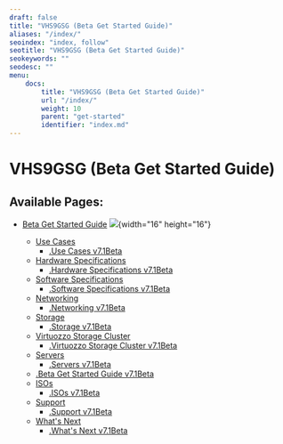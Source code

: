 ```yaml
---
draft: false
title: "VHS9GSG (Beta Get Started Guide)"
aliases: "/index/"
seoindex: "index, follow"
seotitle: "VHS9GSG (Beta Get Started Guide)"
seokeywords: ""
seodesc: ""
menu:
    docs:
        title: "VHS9GSG (Beta Get Started Guide)"
        url: "/index/"
        weight: 10
        parent: "get-started"
        identifier: "index.md"
---
```

# VHS9GSG (Beta Get Started Guide)

## Available Pages:

-   [Beta Get Started Guide](Beta_Get_Started_Guide) ![](images/icons/contenttypes/home_page_16.png){width="16" height="16"}
    -   [Use Cases](Use_Cases)
        -   [.Use Cases v7.1Beta](.Use_Cases_v7.1Beta)

    <!-- -->

    -   [Hardware Specifications](Hardware_Specifications)
        -   [.Hardware Specifications v7.1Beta](.Hardware_Specifications_v7.1Beta)

    <!-- -->

    -   [Software Specifications](Software_Specifications)
        -   [.Software Specifications v7.1Beta](.Software_Specifications_v7.1Beta)

    <!-- -->

    -   [Networking](Networking)
        -   [.Networking v7.1Beta](.Networking_v7.1Beta)

    <!-- -->

    -   [Storage](Storage)
        -   [.Storage v7.1Beta](.Storage_v7.1Beta)

    <!-- -->

    -   [Virtuozzo Storage Cluster](Virtuozzo_Storage_Cluster)
        -   [.Virtuozzo Storage Cluster v7.1Beta](.Virtuozzo_Storage_Cluster_v7.1Beta)

    <!-- -->

    -   [Servers](Servers)
        -   [.Servers v7.1Beta](.Servers_v7.1Beta)

    <!-- -->

    -   [.Beta Get Started Guide v7.1Beta](.Beta_Get_Started_Guide_v7.1Beta)

    <!-- -->

    -   [ISOs](ISOs)
        -   [.ISOs v7.1Beta](.ISOs_v7.1Beta)

    <!-- -->

    -   [Support](Support)
        -   [.Support v7.1Beta](.Support_v7.1Beta)

    <!-- -->

    -   [What's Next](What_s_Next)
        -   [.What's Next v7.1Beta](.What_s_Next_v7.1Beta)


